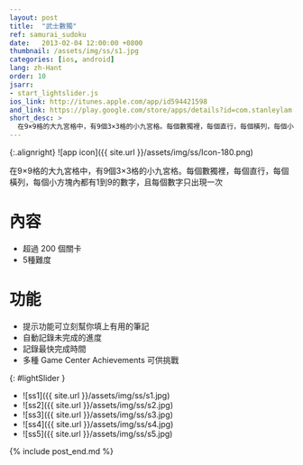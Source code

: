 ```yaml
---
layout: post
title:  "武士數獨"
ref: samurai_sudoku
date:   2013-02-04 12:00:00 +0800
thumbnail: /assets/img/ss/s1.jpg
categories: [ios, android]
lang: zh-Hant
order: 10
jsarr:
- start_lightslider.js
ios_link: http://itunes.apple.com/app/id594421598
and_link: https://play.google.com/store/apps/details?id=com.stanleylam.samuraisudoku
short_desc: >
  在9×9格的大九宮格中，有9個3×3格的小九宮格。每個數獨裡，每個直行，每個橫列，每個小方塊內都有1到9的數字，且每個數字只出現一次
---
```


{:.alignright}
![app icon]({{ site.url }}/assets/img/ss/Icon-180.png)

在9×9格的大九宮格中，有9個3×3格的小九宮格。每個數獨裡，每個直行，每個橫列，每個小方塊內都有1到9的數字，且每個數字只出現一次

# 內容
- 超過 200 個關卡
- 5種難度

# 功能
- 提示功能可立刻幫你填上有用的筆記
- 自動記錄未完成的進度
- 記錄最快完成時間
- 多種 Game Center Achievements 可供挑戰


{: #lightSlider }
*   ![ss1]({{ site.url }}/assets/img/ss/s1.jpg)
*   ![ss2]({{ site.url }}/assets/img/ss/s2.jpg)
*   ![ss3]({{ site.url }}/assets/img/ss/s3.jpg)
*   ![ss4]({{ site.url }}/assets/img/ss/s4.jpg)
*   ![ss5]({{ site.url }}/assets/img/ss/s5.jpg)

{% include post_end.md %}

